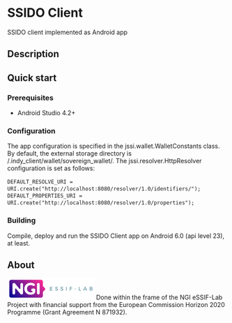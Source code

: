 # SSIDO Client
SSIDO client implemented as Android app

## Description

## Quick start

### Prerequisites
- Android Studio 4.2+

### Configuration
The app configuration is specified in the jssi.wallet.WalletConstants class. By default, the external storage directory is /.indy_client/wallet/sovereign_wallet/.
The jssi.resolver.HttpResolver configuration is set as follows:
```
DEFAULT_RESOLVE_URI = URI.create("http://localhost:8080/resolver/1.0/identifiers/");
DEFAULT_PROPERTIES_URI = URI.create("http://localhost:8080/resolver/1.0/properties");
```
### Building
Compile, deploy and run the SSIDO Client app on Android 6.0 (api level 23), at least.

## About
![logo](https://github.com/UBICUA-JSSI/ssido.client/blob/main/logo-ngi-essiflab.png) Done within the frame of the NGI eSSIF-Lab Project with financial support from the European Commission Horizon 2020 Programme (Grant Agreement N 871932).


